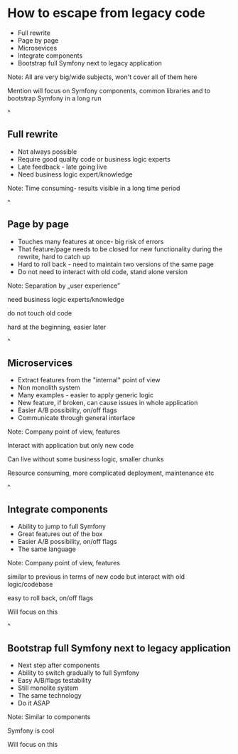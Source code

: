 # How to escape from legacy code 

- Full rewrite
- Page by page
- Microsevices
- Integrate components
- Bootstrap full Symfony next to legacy application

Note:
All are very big/wide subjects, won't cover all of them here

Mention will focus on Symfony components, common libraries and to bootstrap Symfony in a long run

^

## Full rewrite
- Not always possible
- Require good quality code or business logic experts
- Late feedback - late going live
- Need business logic expert/knowledge

Note:
Time consuming- results visible in a long time period

^

## Page by page
- Touches many features at once- big risk of errors
- That feature/page needs to be closed for new functionality during the rewrite, hard to catch up
- Hard to roll back - need to maintain two versions of the same page
- Do not need to interact with old code, stand alone version

Note:
Separation by „user experience”
 
need business logic experts/knowledge
 
do not touch old code
 
hard at the beginning, easier later

^

## Microservices
- Extract features from the "internal" point of view
- Non monolith system
- Many examples - easier to apply generic logic
- New feature, if broken, can cause issues in whole application
- Easier A/B possibility, on/off flags
- Communicate through general interface

Note:
Company point of view, features

Interact with application but only new code

Can live without some business logic, smaller chunks

Resource consuming, more complicated deployment, maintenance etc


^

## Integrate components
- Ability to jump to full Symfony
- Great features out of the box
- Easier A/B possibility, on/off flags
- The same language

Note:
Company point of view, features
 
similar to previous in terms of new code but interact with old logic/codebase

easy to roll back, on/off flags

Will focus on this

^

## Bootstrap full Symfony next to legacy application
- Next step after components
- Ability to switch gradually to full Symfony
- Easy A/B/flags testability
- Still monolite system
- The same technology
- Do it ASAP

Note:
Similar to components

Symfony is cool

Will focus on this
